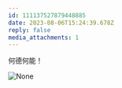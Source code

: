 ```yaml
---
id: 111137527879448885
date: 2023-08-06T15:24:39.678Z
reply: false
media_attachments: 1
---
```


何德何能！

![None](https://files.e5n.cc/media_attachments/files/111/219/214/441/277/060/original/82b492371a98da98.webp)

